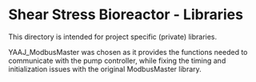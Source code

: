 # Shear Stress Bioreactor - Libraries
This directory is intended for project specific (private) libraries.

YAAJ_ModbusMaster was chosen as it provides the functions needed to communicate with the pump controller, while fixing the timing and initialization issues with the original ModbusMaster library.